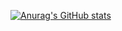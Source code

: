 [![Anurag's GitHub stats](https://github-readme-stats-git-masterrstaa-rickstaa.vercel.app/api?username=Geoffery10&show_icons=true&theme=midnight-purple)](https://github.com/anuraghazra/github-readme-stats)
